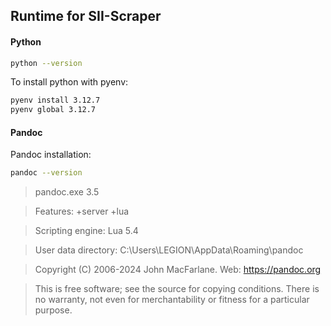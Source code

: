 ## Runtime for SII-Scraper

#### Python

```bash
python --version
```

To install python with pyenv:

```bash
pyenv install 3.12.7
pyenv global 3.12.7
```

#### Pandoc
Pandoc installation:

```bash
pandoc --version
```

> pandoc.exe 3.5

> Features: +server +lua

> Scripting engine: Lua 5.4

> User data directory: C:\Users\LEGION\AppData\Roaming\pandoc

> Copyright (C) 2006-2024 John MacFarlane. Web: https://pandoc.org

> This is free software; see the source for copying conditions. There is no warranty, not even for merchantability or fitness for a particular purpose.
